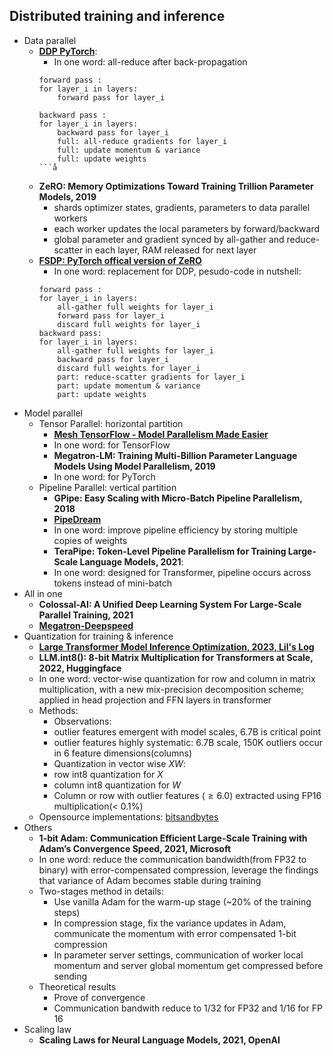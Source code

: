 
## Distributed training and inference

- Data parallel
    - **[DDP PyTorch](https://pytorch.org/tutorials/intermediate/ddp_tutorial.html)**: 
        - In one word: all-reduce after back-propagation
        ```
        forward pass :
        for layer_i in layers: 
            forward pass for layer_i
        
        backward pass :
        for layer_i in layers:
            backward pass for layer_i
            full: all-reduce gradients for layer_i
            full: update momentum & variance
            full: update weights
        ```å
        
    - **ZeRO: Memory Optimizations Toward Training Trillion Parameter Models, 2019**
        - shards optimizer states, gradients, parameters to data parallel workers
        - each worker updates the local parameters by forward/backward
        - global parameter and gradient synced by all-gather and reduce-scatter in each layer, RAM released for next layer
    - **[FSDP: PyTorch offical version of ZeRO](https://pytorch.org/blog/introducing-pytorch-fully-sharded-data-parallel-api/)**
        - In one word: replacement for DDP, pesudo-code in nutshell:
        ```
        forward pass :
        for layer_i in layers:
            all-gather full weights for layer_i
            forward pass for layer_i
            discard full weights for layer_i
        backward pass:
        for layer_i in layers:
            all-gather full weights for layer_i
            backward pass for layer_i
            discard full weights for layer_i
            part: reduce-scatter gradients for layer_i
            part: update momentum & variance
            part: update weights
        ```
- Model parallel
    - Tensor Parallel: horizontal partition
        - **[Mesh TensorFlow - Model Parallelism Made Easier](https://github.com/tensorflow/mesh)** 
        - In one word: for TensorFlow
        - **Megatron-LM: Training Multi-Billion Parameter Language Models Using Model Parallelism, 2019**
        - In one word: for PyTorch
    - Pipeline Parallel: vertical partition
        - **GPipe: Easy Scaling with Micro-Batch Pipeline Parallelism, 2018**
        - **[PipeDream](https://github.com/PipedreamHQ/pipedream)** 
        - In one word: improve pipeline efficiency by storing multiple copies of weights
        - **TeraPipe: Token-Level Pipeline Parallelism for Training Large-Scale Language Models, 2021**: 
        - In one word: designed for Transformer, pipeline occurs across tokens instead of mini-batch
- All in one
    - **Colossal-AI: A Unified Deep Learning System For Large-Scale Parallel Training, 2021**
    - **[Megatron-Deepspeed](https://github.com/microsoft/Megatron-DeepSpeed)** 
- Quantization for training & inference
    - **[Large Transformer Model Inference Optimization, 2023, Lil's Log](https://lilianweng.github.io/posts/2023-01-10-inference-optimization/)** 
    - **LLM.int8(): 8-bit Matrix Multiplication for Transformers at Scale, 2022, Huggingface**
    - In one word: vector-wise quantization for row and column in matrix multiplication, with a new mix-precision decomposition scheme; applied in head projection and FFN layers in transformer
    - Methods:
        - Observations:
        - outlier features emergent with model scales, 6.7B is critical point
        - outlier features highly systematic: 6.7B scale, 150K outliers occur in 6 feature dimensions(columns)
        - Quantization in vector wise $XW$: 
        - row int8 quantization for $X$
        - column int8 quantization for $W$ 
        - Column or row with outlier features ($\ge 6.0$) extracted using FP16 multiplication(< 0.1%)
    - Opensource implementations: [bitsandbytes](https://github.com/TimDettmers/bitsandbytes)
- Others
    - **1-bit Adam: Communication Efficient Large-Scale Training with Adam’s Convergence Speed, 2021, Microsoft**
    - In one word: reduce the communication bandwidth(from FP32 to binary) with error-compensated compression, leverage the findings that variance of Adam becomes stable during training
    - Two-stages method in details: 
        - Use vanilla Adam for the warm-up stage (~20% of the training steps)
        - In compression stage, fix the variance updates in Adam, communicate the momentum with error compensated 1-bit compression
        - In parameter server settings, communication of worker local momentum and server global momentum get compressed before sending
    - Theoretical results
        - Prove of convergence
        - Communication bandwith reduce to 1/32 for FP32 and 1/16 for FP 16 
- Scaling law
  - **Scaling Laws for Neural Language Models, 2021, OpenAI**